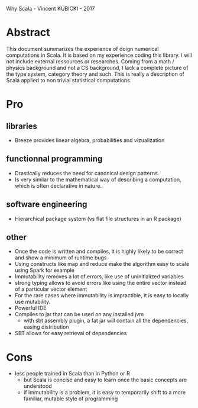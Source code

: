 Why Scala - Vincent KUBICKI - 2017

# Abstract

This document summarizes the experience of doign numerical computations in Scala. It is based on my experience coding this library. I will not include external ressources or researches. Coming from a math / physics background and not a CS background, I lack a complete picture of the type system, category theory and such. This is really a description of Scala applied to non trivial statistical computations.

# Pro

## libraries

- Breeze provides linear algebra, probabilities and vizualization

## functionnal programming

- Drastically reduces the need for canonical design patterns.
- Is very similar to the mathematical way of describing a computation, which is often declarative in nature.

## software engineering
- Hierarchical package system (vs flat file structures in an R package)

## other

- Once the code is written and compiles, it is highly likely to be correct and show a minimum of runtime bugs
- Using constructs like map and reduce make the algorithm easy to scale using Spark for example
- Immutability removes a lot of errors, like use of uninitialized variables
- strong typing allows to avoid errors like using the entire vector instead of a particular vector element
- For the rare cases where immutability is impractible, it is easy to locally use mutability.
- Powerful IDE
- Compiles to jar that can be used on any installed jvm
    - with sbt assembly plugin, a fat jar will contain all the dependencies, easing distribution
- SBT allows for easy retrieval of dependencies

# Cons

- less people trained in Scala than in Python or R
   - but Scala is concise and easy to learn once the basic concepts are understood
   - if immutability is a problem, it is easy to temporarily shift to a more familiar, mutable style of programming